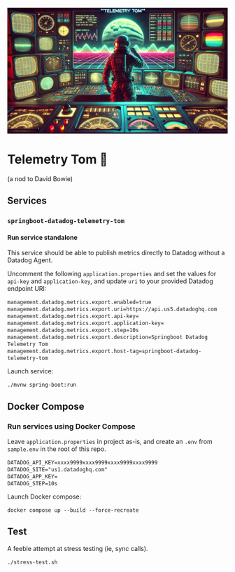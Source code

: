 ![header image](./header.webp "Telemetry Tom Header")
# Telemetry Tom 🤩

(a nod to David Bowie) 

## Services

### `springboot-datadog-telemetry-tom`

#### Run service standalone

This service should be able to publish metrics directly to Datadog without a Datadog Agent.

Uncomment the following `application.properties` and set the values for `api-key` and `application-key`, and update `uri` to your provided Datadog endpoint URI:

```
management.datadog.metrics.export.enabled=true
management.datadog.metrics.export.uri=https://api.us5.datadoghq.com
management.datadog.metrics.export.api-key=
management.datadog.metrics.export.application-key=
management.datadog.metrics.export.step=10s
management.datadog.metrics.export.description=Springboot Datadog Telemetry Tom
management.datadog.metrics.export.host-tag=springboot-datadog-telemetry-tom
```

Launch service:
```shell
./mvnw spring-boot:run
```

## Docker Compose

### Run services using Docker Compose

Leave `application.properties` in project as-is, and create an `.env` from `sample.env` in the root of this repo.

```
DATADOG_API_KEY=xxxx9999xxxx9999xxxx9999xxxx9999
DATADOG_SITE="us1.datadoghq.com"
DATADOG_APP_KEY=
DATADOG_STEP=10s
```

Launch Docker compose:

```shell
docker compose up --build --force-recreate
```

## Test

A feeble attempt at stress testing (ie, sync calls).

```shell
./stress-test.sh
```
